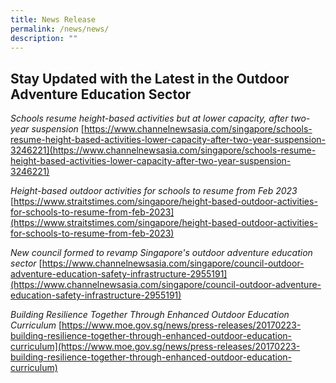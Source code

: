 ```yaml
---
title: News Release
permalink: /news/news/
description: ""
---
```

## Stay Updated with the Latest in the Outdoor Adventure Education Sector


*Schools resume height-based activities but at lower capacity, after two-year suspension*
[https://www.channelnewsasia.com/singapore/schools-resume-height-based-activities-lower-capacity-after-two-year-suspension-3246221](https://www.channelnewsasia.com/singapore/schools-resume-height-based-activities-lower-capacity-after-two-year-suspension-3246221)


*Height-based outdoor activities for schools to resume from Feb 2023*
[https://www.straitstimes.com/singapore/height-based-outdoor-activities-for-schools-to-resume-from-feb-2023](https://www.straitstimes.com/singapore/height-based-outdoor-activities-for-schools-to-resume-from-feb-2023)

*New council formed to revamp Singapore's outdoor adventure education sector*
[https://www.channelnewsasia.com/singapore/council-outdoor-adventure-education-safety-infrastructure-2955191](https://www.channelnewsasia.com/singapore/council-outdoor-adventure-education-safety-infrastructure-2955191)

*Building Resilience Together Through Enhanced Outdoor Education Curriculum*
[https://www.moe.gov.sg/news/press-releases/20170223-building-resilience-together-through-enhanced-outdoor-education-curriculum](https://www.moe.gov.sg/news/press-releases/20170223-building-resilience-together-through-enhanced-outdoor-education-curriculum)